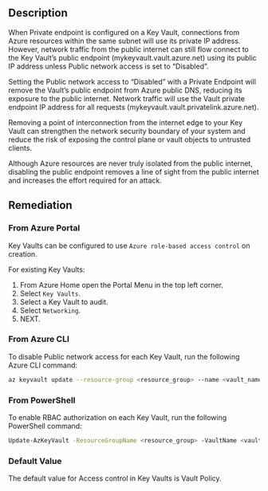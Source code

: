 ## Description

When Private endpoint is configured on a Key Vault, connections from Azure resources within the same subnet will use its private IP address. However, network traffic from the public internet can still flow connect to the Key Vault’s public endpoint (mykeyvault.vault.azure.net) using its public IP address unless Public network access is set to “Disabled”.

Setting the Public network access to “Disabled” with a Private Endpoint will remove the Vault’s public endpoint from Azure public DNS, reducing its exposure to the public internet. Network traffic will use the Vault private endpoint IP address for all requests (mykeyvault.vault.privatelink.azure.net).

Removing a point of interconnection from the internet edge to your Key Vault can strengthen the network security boundary of your system and reduce the risk of exposing the control plane or vault objects to untrusted clients.

Although Azure resources are never truly isolated from the public internet, disabling the public endpoint removes a line of sight from the public internet and increases the effort required for an attack.

## Remediation

### From Azure Portal

Key Vaults can be configured to use `Azure role-based access control` on creation.

For existing Key Vaults:

1. From Azure Home open the Portal Menu in the top left corner.
2. Select `Key Vaults`.
3. Select a Key Vault to audit.
4. Select `Networking`.
5. NEXT.

### From Azure CLI

To disable Public network access for each Key Vault, run the following Azure CLI command:

```bash
az keyvault update --resource-group <resource_group> --name <vault_name> --public-network-access Disabled
```

### From PowerShell

To enable RBAC authorization on each Key Vault, run the following PowerShell command:

```bash
Update-AzKeyVault -ResourceGroupName <resource_group> -VaultName <vault_name> -PublicNetworkAccess "Disabled"
```

### Default Value

The default value for Access control in Key Vaults is Vault Policy.
